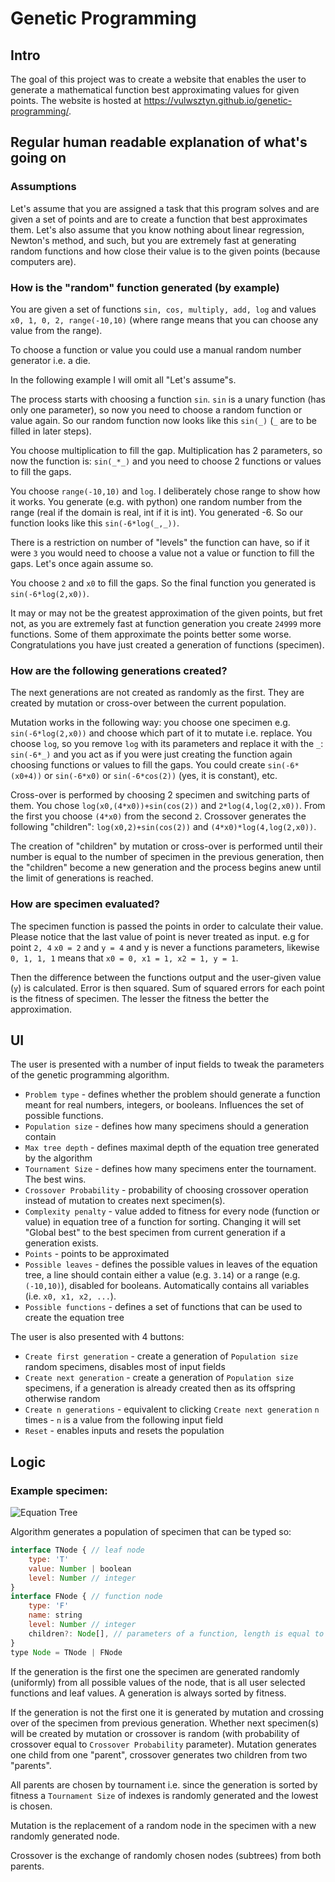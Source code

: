 # Genetic Programming 

## Intro
The goal of this project was to create a website that enables the user to generate a mathematical function best approximating values for given points. The website is hosted at https://vulwsztyn.github.io/genetic-programming/.

## Regular human readable explanation of what's going on

### Assumptions

Let's assume that you are assigned a task that this program solves and are given a set of points and are to create a function that best approximates them. Let's also assume that you know nothing about linear regression, Newton's method, and such, but you are extremely fast at generating random functions and how close their value is to the given points (because computers are).

### How is the "random" function generated (by example)

You are given a set of functions `sin, cos, multiply, add, log` and values `x0, 1, 0, 2, range(-10,10)` (where range means that you can choose any value from the range).

To choose a function or value you could use a manual random number generator i.e. a die.

In the following example I will omit all "Let's assume"s.

The process starts with choosing a function `sin`. `sin` is a unary function (has only one parameter), so now you need to choose a random function or value again. So our random function now looks like this `sin(_)` (`_` are to be filled in later steps).

You choose multiplication to fill the gap. Multiplication has 2 parameters, so now the function is: `sin(_*_)` and you need to choose 2 functions or values to fill the gaps. 

You choose `range(-10,10)` and `log`. I deliberately chose range to show how it works. You generate (e.g. with python) one random number from the range (real if the domain is real, int if it is int). You generated -6. So our function looks like this `sin(-6*log(_,_))`.

There is a restriction on number of "levels" the function can have, so if it were `3` you would need to choose a value not a value or function to fill the gaps. Let's once again assume so.

You choose `2` and `x0` to fill the gaps. So the final function you generated is `sin(-6*log(2,x0))`.

It may or may not be the greatest approximation of the given points, but fret not, as you are extremely fast at function generation you create `24999` more functions. Some of them approximate the points better some worse. Congratulations you have just created a generation of functions (specimen).

### How are the following generations created?

The next generations are not created as randomly as the first. They are created by mutation or cross-over between the current population.

Mutation works in the following way: you choose one specimen e.g. `sin(-6*log(2,x0))` and choose which part of it to mutate i.e. replace. You choose `log`, so you remove `log` with its parameters and replace it with the `_`: `sin(-6*_)` and you act as if you were just creating the function again choosing functions or values to fill the gaps. You could create `sin(-6*(x0+4))` or `sin(-6*x0)` or `sin(-6*cos(2))` (yes, it is constant), etc.

Cross-over is performed by choosing 2 specimen and switching parts of them. You chose `log(x0,(4*x0))+sin(cos(2))` and `2*log(4,log(2,x0))`. From the first you choose `(4*x0)` from the second `2`. Crossover generates the following "children": `log(x0,2)+sin(cos(2))` and `(4*x0)*log(4,log(2,x0))`.

The creation of "children" by mutation or cross-over is performed until their number is equal to the number of specimen in the previous generation, then the "children" become a new generation and the process begins anew until the limit of generations is reached.

### How are specimen evaluated?

The specimen function is passed the points in order to calculate their value. Please notice that the last value of point is never treated as input. e.g for point `2, 4` `x0 = 2` and `y = 4` and y is never a functions parameters, likewise `0, 1, 1, 1` means that `x0 = 0, x1 = 1, x2 = 1, y = 1`. 

Then the difference between the functions output and the user-given value (`y`) is calculated. Error is then squared. Sum of squared errors for each point is the fitness of specimen. The lesser the fitness the better the approximation.

## UI

The user is presented with a number of input fields to tweak the parameters of the genetic programming algorithm.

- `Problem type` - defines whether the problem should generate a function meant for real numbers, integers, or booleans. Influences the set of possible functions.
- `Population size` - defines how many specimens should a generation contain
- `Max tree depth` - defines maximal depth of the equation tree generated by the algorithm
- `Tournament Size` - defines how many specimens enter the tournament. The best wins.
- `Crossover Probability` - probability of choosing crossover operation instead of mutation to creates next specimen(s).
- `Complexity penalty` - value added to fitness for every node (function or value) in equation tree of a function for sorting. Changing it will set "Global best" to the best specimen from current generation if a generation exists.
- `Points` -  points to be approximated
- `Possible leaves` - defines the possible values in leaves of the equation tree, a line should contain either a value (e.g. `3.14`) or a range (e.g. `(-10,10)`), disabled for booleans. Automatically contains all variables (i.e. `x0, x1, x2, ...`).
- `Possible functions` - defines a set of functions that can be used to create the equation tree

The user is also presented with 4 buttons:
- `Create first generation` - create a generation of `Population size` random specimens, disables most of input fields
- `Create next generation` - create a generation of `Population size` specimens, if a generation is already created then as its offspring otherwise random
- `Create n generations` - equivalent to clicking `Create next generation` `n` times - `n` is a value from the following input field
- `Reset` - enables inputs and resets the population

## Logic
### Example specimen:
![Equation Tree](/assets/eq_as_tree.png)

Algorithm generates a population of specimen that can be typed so:
```javascript
interface TNode { // leaf node
    type: 'T'
    value: Number | boolean 
    level: Number // integer
}
interface FNode { // function node
    type: 'F'
    name: string 
    level: Number // integer
    children?: Node[], // parameters of a function, length is equal to the arity of the function
}
type Node = TNode | FNode
```

If the generation is the first one the specimen are generated randomly (uniformly) from all possible values of the node, that is all user selected functions and leaf values. A generation is always sorted by fitness.

If the generation is not the first one it is generated by mutation and crossing over of the specimen from previous generation. Whether next specimen(s) will be created by mutation or crossover is random (with probability of crossover equal to `Crossover Probability` parameter). Mutation generates one child from one "parent", crossover generates two children from two "parents".

All parents are chosen by tournament i.e. since the generation is sorted by fitness a `Tournament Size` of indexes is randomly generated and the lowest is chosen.

Mutation is the replacement of a random node in the specimen with a new randomly generated node.

Crossover is the exchange of randomly chosen nodes (subtrees) from both parents.